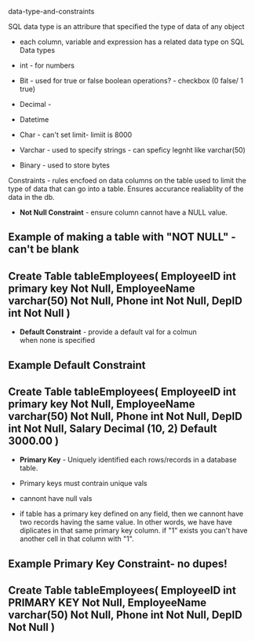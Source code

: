 data-type-and-constraints

SQL data type is an attribure that specified the type of data of any object
- each column, variable and expression has a related data type on SQL
Data types

- int - for numbers
- Bit - used for true or false boolean operations? - checkbox (0 false/ 1 true)
- Decimal - 
- Datetime
- Char - can't set limit- limiit is 8000
- Varchar - used to specify strings - can speficy legnht like varchar(50)
- Binary - used to store bytes 


Constraints - rules encfoed on data columns on the table
              used to limit the type of data that can go 
              into a table. Ensures accurance realiablity
              of the data in the db.
              
- **Not Null Constraint** - ensure column cannot have a NULL value.

Example of making a table with "NOT NULL" - can't be blank
------------------------------------------------
Create Table tableEmployees(
    EmployeeID int primary key Not Null,
    EmployeeName varchar(50) Not Null,
    Phone int Not Null,
    DepID int Not Null
)
------------------------------------------------

- **Default Constraint** - provide a default val for a colmun  
                           when none is specified

Example Default Constraint
------------------------------------------------
Create Table tableEmployees(
EmployeeID int primary key Not Null,
EmployeeName varchar(50) Not Null,
Phone int Not Null,
DepID int Not Null,
Salary Decimal (10, 2) Default 3000.00
)
------------------------------------------------


- **Primary Key** - Uniquely identified each rows/records
                    in a database table.

- Primary keys must contrain unique vals
- cannont have null vals 
- if table has a primary key defined on any field, then 
  we cannont have two records having the same value.
  In other words, we have have diplicates in that same primary key column.
  if "1" exists you can't have another cell in that column with "1".


                    
Example Primary Key Constraint- no dupes!
------------------------------------------------
Create Table tableEmployees(
EmployeeID int PRIMARY KEY Not Null,
EmployeeName varchar(50) Not Null,
Phone int Not Null,
DepID Not Null
)
------------------------------------------------